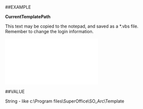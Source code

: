 
##EXAMPLE

**CurrentTemplatePath**

This text may be copied to the notepad, and saved as a *.vbs file. Remember to change the login information.

![](..\..\Examples\vbs\SOSettings.CurrentTemplatePath.vbs.txt)


##VALUE

String - like c:\Program files\SuperOffice\SO_Arc\Template

